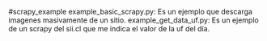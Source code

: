#scrapy_example
example_basic_scrapy.py: Es un ejemplo que descarga imagenes masivamente de un sitio.
example_get_data_uf.py: Es un ejemplo de un scrapy del sii.cl que me indica el valor de la uf del día.
